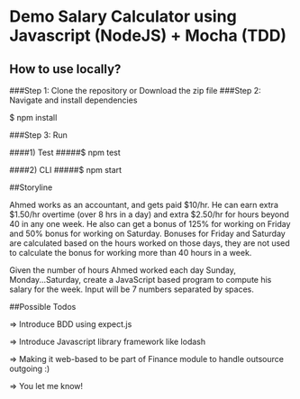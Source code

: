 # Demo Salary Calculator using Javascript (NodeJS) + Mocha (TDD)

## How to use locally?

###Step 1: Clone the repository or Download the zip file
###Step 2: Navigate and install dependencies

$ npm install

###Step 3: Run

####1) Test
#####$ npm test

####2) CLI
#####$ npm start

##Storyline

Ahmed works as an accountant, and gets paid $10/hr. He can earn extra $1.50/hr overtime (over 8 hrs in a day) and extra $2.50/hr for hours beyond 40 in any one week. He also can get a bonus of 125% for working on Friday and 50% bonus for working on Saturday. Bonuses for Friday and Saturday are calculated based on the hours worked on those days, they are not used to calculate the bonus for working more than 40 hours in a week.

Given the number of hours Ahmed worked each day Sunday, Monday...Saturday, create a JavaScript based program to compute his salary for the week. Input will be 7 numbers separated by spaces.

##Possible Todos

=> Introduce BDD using expect.js

=> Introduce Javascript library framework like lodash

=> Making it web-based to be part of Finance module to handle outsource outgoing :)

=> You let me know!
